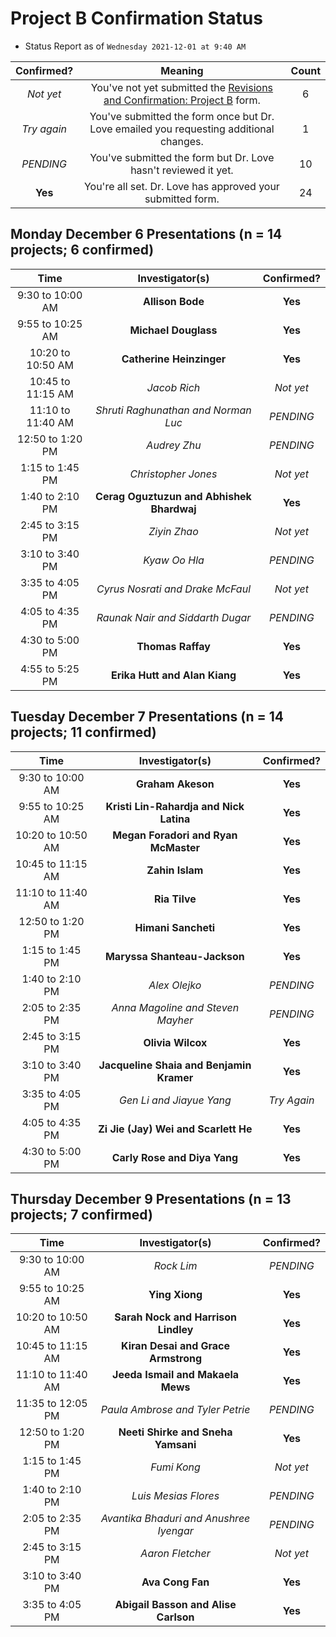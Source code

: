 # Project B Confirmation Status 

- Status Report as of `Wednesday 2021-12-01 at 9:40 AM`

Confirmed? | Meaning | Count
:---: | :----: | :----:
*Not yet* | You've not yet submitted the [Revisions and Confirmation: Project B](https://bit.ly/431-2021-projectB-confirmation) form. | 6
*Try again* | You've submitted the form once but Dr. Love emailed you requesting additional changes. | 1
*PENDING* | You've submitted the form but Dr. Love hasn't reviewed it yet. | 10
**Yes** | You're all set. Dr. Love has approved your submitted form. | 24

## Monday December 6 Presentations (n = 14 projects; 6 confirmed)

Time | Investigator(s) | Confirmed?
:-------: | :---: | :---:
9:30 to 10:00 AM | **Allison Bode** | **Yes**
9:55 to 10:25 AM | **Michael Douglass** | **Yes**
10:20 to 10:50 AM	| **Catherine Heinzinger** | **Yes**
10:45 to 11:15 AM	| *Jacob Rich* | *Not yet*
11:10 to 11:40 AM	| *Shruti Raghunathan and Norman Luc* | *PENDING*
12:50 to 1:20 PM	| *Audrey Zhu* | *PENDING*
1:15 to 1:45 PM	| *Christopher Jones* | *Not yet*
1:40 to 2:10 PM	| **Cerag Oguztuzun and Abhishek Bhardwaj** | **Yes**
2:45 to 3:15 PM |	*Ziyin Zhao* | *Not yet*
3:10 to 3:40 PM	| *Kyaw Oo Hla* | *PENDING*
3:35 to 4:05 PM	| *Cyrus Nosrati and Drake McFaul* | *Not yet*
4:05 to 4:35 PM	| *Raunak Nair and Siddarth Dugar* | *PENDING*
4:30 to 5:00 PM	| **Thomas Raffay** | **Yes**
4:55 to 5:25 PM	| **Erika Hutt and Alan Kiang** | **Yes**

## Tuesday December 7 Presentations (n = 14 projects; 11 confirmed)

Time | Investigator(s) | Confirmed?
:-------: | :---: | :---:
9:30 to 10:00 AM	| **Graham Akeson** | **Yes**
9:55 to 10:25 AM	 | **Kristi Lin-Rahardja and Nick Latina** | **Yes**
10:20 to 10:50 AM	| **Megan Foradori and Ryan McMaster** | **Yes**
10:45 to 11:15 AM	| **Zahin Islam** | **Yes**
11:10 to 11:40 AM	| **Ria Tilve** | **Yes**
12:50 to 1:20 PM	|	**Himani Sancheti** | **Yes**
1:15 to 1:45 PM	|	**Maryssa Shanteau-Jackson** | **Yes**
1:40 to 2:10 PM	|	*Alex Olejko* | *PENDING*
2:05 to 2:35 PM	| *Anna Magoline and Steven Mayher* | *PENDING*
2:45 to 3:15 PM	|	**Olivia Wilcox** | **Yes**
3:10 to 3:40 PM	| **Jacqueline Shaia and Benjamin Kramer** | **Yes**
3:35 to 4:05 PM	|	*Gen Li and Jiayue Yang* | *Try Again*
4:05 to 4:35 PM	|	**Zi Jie (Jay) Wei and Scarlett He** | **Yes**
4:30 to 5:00 PM	|	**Carly Rose and Diya Yang** | **Yes**

## Thursday December 9 Presentations (n = 13 projects; 7 confirmed)

Time | Investigator(s) | Confirmed?
:-------: | :---: | :---:
9:30 to 10:00 AM	| *Rock Lim* | *PENDING*
9:55 to 10:25 AM	| **Ying Xiong** | **Yes**
10:20 to 10:50 AM	| **Sarah Nock and Harrison Lindley** | **Yes**
10:45 to 11:15 AM	| **Kiran Desai and Grace Armstrong** | **Yes**
11:10 to 11:40 AM	| **Jeeda Ismail and Makaela Mews** | **Yes**
11:35 to 12:05 PM	| *Paula Ambrose and Tyler Petrie* | *PENDING*
12:50 to 1:20 PM	| **Neeti Shirke and Sneha Yamsani** | **Yes**
1:15 to 1:45 PM	| *Fumi Kong* | *Not yet*
1:40 to 2:10 PM	| *Luis Mesias Flores* | *PENDING*
2:05 to 2:35 PM	| *Avantika Bhaduri and Anushree Iyengar* | *PENDING*
2:45 to 3:15 PM	| *Aaron Fletcher* | *Not yet*
3:10 to 3:40 PM	| **Ava Cong Fan** | **Yes**
3:35 to 4:05 PM	| **Abigail Basson and Alise Carlson** | **Yes**

